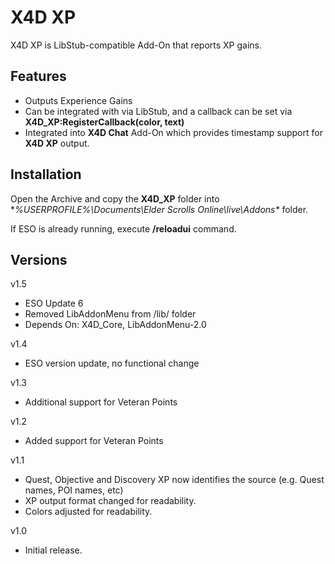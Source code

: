 # X4D **XP**

X4D XP is LibStub-compatible Add-On that reports XP gains.

## Features

* Outputs Experience Gains
* Can be integrated with via LibStub, and a callback can be set via **X4D_XP:RegisterCallback(color, text)**
* Integrated into **X4D Chat** Add-On which provides timestamp support for **X4D XP** output.

## Installation

Open the Archive and copy the **X4D_XP** folder into **%USERPROFILE%\Documents\Elder Scrolls Online\live\Addons\** folder.

If ESO is already running, execute **/reloadui** command.

## Versions
v1.5
- ESO Update 6
- Removed LibAddonMenu from /lib/ folder
- Depends On: X4D_Core, LibAddonMenu-2.0

v1.4
- ESO version update, no functional change

v1.3
- Additional support for Veteran Points

v1.2
- Added support for Veteran Points

v1.1
- Quest, Objective and Discovery XP now identifies the source (e.g. Quest names, POI names, etc)
- XP output format changed for readability.
- Colors adjusted for readability.

v1.0
- Initial release.


